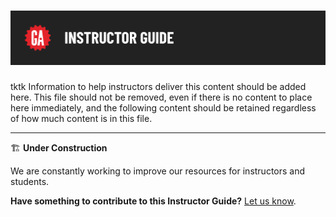 # ![Instructor Guide](../assets/instructor-guide.png)

tktk Information to help instructors deliver this content should be added here. This file should not be removed, even if there is no content to place here immediately, and the following content should be retained regardless of how much content is in this file.

---

🏗️ **Under Construction**

We are constantly working to improve our resources for instructors and students.

**Have something to contribute to this Instructor Guide?** [Let us know](https://git.generalassemb.ly/modular-curriculum-all-courses/universal-resources-internal/blob/main/module-feedback.md).
